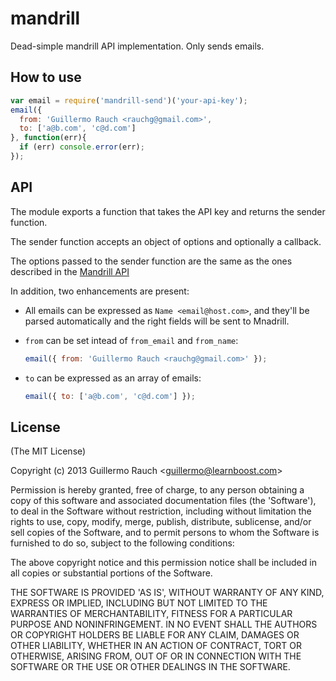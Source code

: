 
# mandrill

Dead-simple mandrill API implementation. Only sends emails.

## How to use

```js
var email = require('mandrill-send')('your-api-key');
email({
  from: 'Guillermo Rauch <rauchg@gmail.com>',
  to: ['a@b.com', 'c@d.com']
}, function(err){
  if (err) console.error(err);
});
```

## API

The module exports a function that takes the API key and returns the
sender function.

The sender function accepts an object of options and optionally a callback.

The options passed to the sender function are the same as the ones
described in the
[Mandrill API](https://mandrillapp.com/api/docs/messages.html)

In addition, two enhancements are present:

- All emails can be expressed as `Name <email@host.com>`, and they'll
  be parsed automatically and the right fields will be sent to Mnadrill.

- `from` can be set intead of `from_email` and `from_name`:

  ```js
  email({ from: 'Guillermo Rauch <rauchg@gmail.com>' });
  ```

- `to` can be expressed as an array of emails:

  ```js
  email({ to: ['a@b.com', 'c@d.com'] });
  ```

## License 

(The MIT License)

Copyright (c) 2013 Guillermo Rauch &lt;guillermo@learnboost.com&gt;

Permission is hereby granted, free of charge, to any person obtaining
a copy of this software and associated documentation files (the
'Software'), to deal in the Software without restriction, including
without limitation the rights to use, copy, modify, merge, publish,
distribute, sublicense, and/or sell copies of the Software, and to
permit persons to whom the Software is furnished to do so, subject to
the following conditions:

The above copyright notice and this permission notice shall be
included in all copies or substantial portions of the Software.

THE SOFTWARE IS PROVIDED 'AS IS', WITHOUT WARRANTY OF ANY KIND,
EXPRESS OR IMPLIED, INCLUDING BUT NOT LIMITED TO THE WARRANTIES OF
MERCHANTABILITY, FITNESS FOR A PARTICULAR PURPOSE AND NONINFRINGEMENT.
IN NO EVENT SHALL THE AUTHORS OR COPYRIGHT HOLDERS BE LIABLE FOR ANY
CLAIM, DAMAGES OR OTHER LIABILITY, WHETHER IN AN ACTION OF CONTRACT,
TORT OR OTHERWISE, ARISING FROM, OUT OF OR IN CONNECTION WITH THE
SOFTWARE OR THE USE OR OTHER DEALINGS IN THE SOFTWARE.
